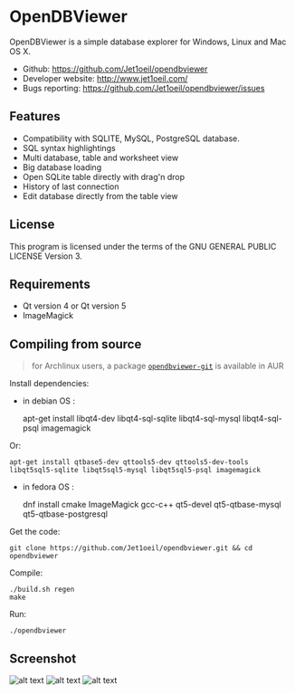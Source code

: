 OpenDBViewer
============

OpenDBViewer is a simple database explorer for Windows, Linux and Mac OS X.

- Github: https://github.com/Jet1oeil/opendbviewer
- Developer website: http://www.jet1oeil.com/
- Bugs reporting: https://github.com/Jet1oeil/opendbviewer/issues

Features
--------
- Compatibility with SQLITE, MySQL, PostgreSQL database.
- SQL syntax highlightings
- Multi database, table and worksheet view
- Big database loading
- Open SQLite table directly with drag'n drop
- History of last connection
- Edit database directly from the table view

License
-------

This program is licensed under the terms of the GNU GENERAL PUBLIC LICENSE Version 3.

Requirements
------------

- Qt version 4 or Qt version 5
- ImageMagick

Compiling from source
---------------------

> for Archlinux users, a package [`opendbviewer-git`](https://aur.archlinux.org/packages/opendbviewer-git) is available in AUR

Install dependencies:
  * in debian OS :

    apt-get install libqt4-dev libqt4-sql-sqlite libqt4-sql-mysql libqt4-sql-psql imagemagick

Or:

    apt-get install qtbase5-dev qttools5-dev qttools5-dev-tools libqt5sql5-sqlite libqt5sql5-mysql libqt5sql5-psql imagemagick

  * in fedora OS : 

    dnf install cmake ImageMagick gcc-c++ qt5-devel qt5-qtbase-mysql qt5-qtbase-postgresql

Get the code:

    git clone https://github.com/Jet1oeil/opendbviewer.git && cd opendbviewer

Compile:

    ./build.sh regen
    make

Run:

    ./opendbviewer

Screenshot
----------

![alt text](https://raw.githubusercontent.com/Jet1oeil/opendbviewer/master/doc/opendbviewer-screenshot-1.png)
![alt text](https://raw.githubusercontent.com/Jet1oeil/opendbviewer/master/doc/opendbviewer-screenshot-2.png)
![alt text](https://raw.githubusercontent.com/Jet1oeil/opendbviewer/master/doc/opendbviewer-screenshot-3.png)
